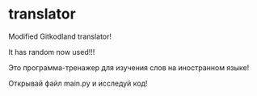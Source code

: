 # translator
Modified Gitkodland translator!

It has random now used!!!

Это программа-тренажер для изучения слов на иностранном языке! 

Открывай файл main.py и исследуй код!
